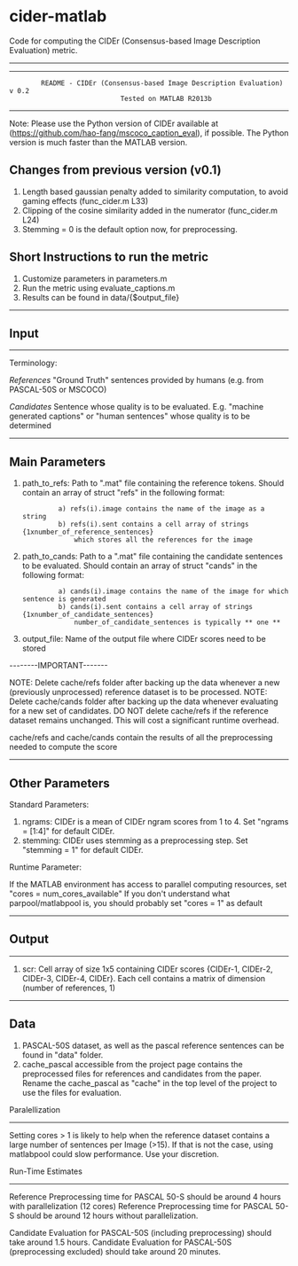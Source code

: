# cider-matlab
Code for computing the CIDEr (Consensus-based Image Description Evaluation) metric.

********************************************************************************************
********************************************************************************************
			README - CIDEr (Consensus-based Image Description Evaluation) v 0.2
								Tested on MATLAB R2013b
********************************************************************************************

Note: Please use the Python version of CIDEr available at (https://github.com/hao-fang/mscoco_caption_eval), if possible. 
The Python version is much faster than the MATLAB version.

Changes from previous version (v0.1)
-----------------------------
1. Length based gaussian penalty added to similarity computation, to avoid gaming effects (func_cider.m L33)
2. Clipping of the cosine similarity added in the numerator (func_cider.m L24)
3. Stemming = 0 is the default option now, for preprocessing.

Short Instructions to run the metric
-----------------------------

1. Customize parameters in parameters.m
2. Run the metric using evaluate_captions.m 
3. Results can be found in data/{$output_file}

---------
Input
---------

********************************************************************************************
Terminology:

*References* 
"Ground Truth" sentences provided by humans (e.g. from PASCAL-50S or MSCOCO)

*Candidates* 
Sentence whose quality is to be evaluated. E.g. "machine generated captions" or "human sentences"
whose quality is to be determined

--------------------
Main Parameters
--------------------
1. path_to_refs: Path to ".mat" file containing the reference tokens. 
				Should contain an array of struct "refs" in the following format:

				a) refs(i).image contains the name of the image as a string
				b) refs(i).sent contains a cell array of strings {1xnumber_of_reference_sentences}
					which stores all the references for the image

2. path_to_cands: Path to a ".mat" file containing the candidate sentences to be evaluated.
				Should contain an array of struct "cands" in the following format:

				a) cands(i).image contains the name of the image for which sentence is generated
				b) cands(i).sent contains a cell array of strings {1xnumber_of_candidate_sentences}
					number_of_candidate_sentences is typically ** one **

3. output_file: Name of the output file where CIDEr scores need to be stored

--------IMPORTANT-------

NOTE: Delete cache/refs folder after backing up the data whenever a new (previously unprocessed) reference dataset
 		is to be processed.
NOTE: Delete cache/cands folder after backing up the data whenever evaluating for a new set of candidates. DO NOT
		delete cache/refs if the reference dataset remains unchanged. This will cost a significant runtime overhead.

cache/refs and cache/cands contain the results of all the preprocessing needed to compute the score

--------------------
Other Parameters
--------------------

Standard Parameters:

1. ngrams: CIDEr is a mean of CIDEr ngram scores from 1 to 4. Set "ngrams = [1:4]" for default
			CIDEr.
2. stemming: CIDEr uses stemming as a preprocessing step. Set "stemming = 1" for default 
			CIDEr. 

Runtime Parameter:

If the MATLAB environment has access to parallel computing resources, set "cores = num_cores_available"
If you don't understand what parpool/matlabpool is, you should probably set "cores = 1" as default

--------------------
Output
--------------------
********************************************************************************************

1. scr: Cell array of size 1x5 containing CIDEr scores {CIDEr-1, CIDEr-2, CIDEr-3, CIDEr-4, CIDEr}.
	Each cell contains a matrix of dimension (number of references, 1)


--------------------
Data
--------------------

1. PASCAL-50S dataset, as well as the pascal reference sentences can be found in "data" folder.
2. cache_pascal accessible from the project page contains the preprocessed files for references and candidates from the paper. Rename the cache_pascal as "cache" in the top level of the project to use the files for evaluation.

Paralellization
********************************************************************************************
Setting cores > 1 is likely to help when the reference dataset contains a large number of sentences 
per Image (>15). If that is not the case, using matlabpool could slow performance. Use your discretion.

Run-Time Estimates
********************************************************************************************
Reference Preprocessing time for PASCAL 50-S should be around 4 hours with parallelization (12 cores)
Reference Preprocessing time for PASCAL 50-S should be around 12 hours without parallelization.

Candidate Evaluation for PASCAL-50S (including preprocessing) should take around 1.5 hours. 
Candidate Evaluation for PASCAL-50S (preprocessing excluded) should take around 20 minutes.



